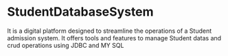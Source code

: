 # StudentDatabaseSystem
 It is a digital platform designed to streamline the operations of a Student  admission system. It offers tools and features to manage Student datas  and crud operations using JDBC and MY SQL 

